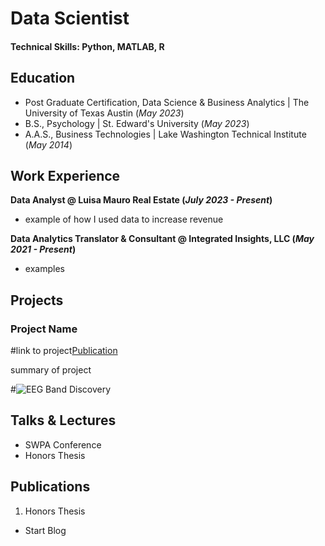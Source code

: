 # Data Scientist

#### Technical Skills: Python, MATLAB, R

## Education
- Post Graduate Certification, Data Science & Business Analytics | The University of Texas Austin (_May 2023_)								       		
- B.S., Psychology | St. Edward's University (_May 2023_)
- A.A.S., Business Technologies | Lake Washington Technical Institute (_May 2014_)

## Work Experience
**Data Analyst @ Luisa Mauro Real Estate (_July 2023 - Present_)**
- example of how I used data to increase revenue

**Data Analytics Translator & Consultant @ Integrated Insights, LLC (_May 2021 - Present_)**
- examples

## Projects
### Project Name
#link to project[Publication](https://www.mdpi.com/1424-8220/22/8/3048)

summary of project

#![EEG Band Discovery](/assets/img/eeg_band_discovery.jpeg)


## Talks & Lectures
- SWPA Conference
- Honors Thesis

## Publications
1. Honors Thesis

- Start Blog
